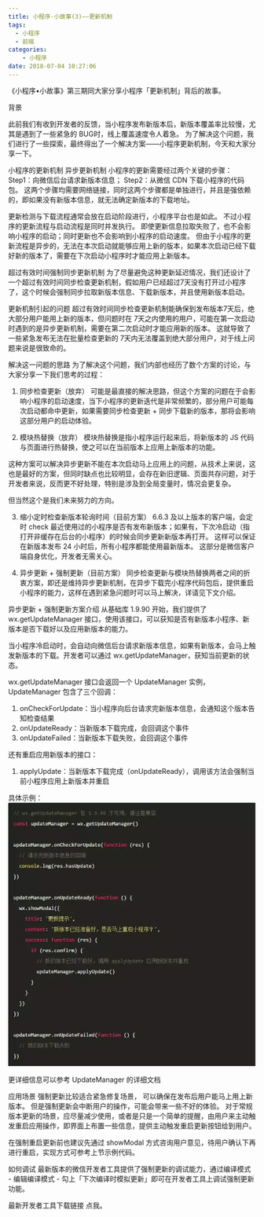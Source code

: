 ```yaml
---
title: 小程序·小故事(3)——更新机制
tags:
  - 小程序
  - 前端
categories:
    - 小程序
date: 2018-07-04 10:27:06
---
```


《小程序•小故事》第三期同大家分享小程序「更新机制」背后的故事。




背景

此前我们有收到开发者的反馈，当小程序发布新版本后，新版本覆盖率比较慢，尤其是遇到了一些紧急的 BUG时，线上覆盖速度令人着急。
为了解决这个问题，我们进行了一些探索，最终得出了一个解决方案——小程序更新机制，今天和大家分享一下。

小程序的更新机制
异步更新机制
小程序的更新需要经过两个关键的步骤：
Step1：向微信后台请求新版本信息；
Step2：从微信 CDN 下载小程序的代码包。
这两个步骤均需要网络链接，同时这两个步骤都是单独进行，并且是强依赖的，即如果没有新版本信息，就无法确定新版本的下载地址。

更新检测与下载流程通常会放在启动阶段进行，小程序平台也是如此。
不过小程序的更新流程与启动流程是同时并发执行。
即使更新信息拉取失败了，也不会影响小程序的启动；同时更新也不会影响到小程序的启动速度。
但由于小程序的更新流程是异步的，无法在本次启动就能够应用上新的版本，如果本次启动已经下载好新的版本了，需要在下次启动小程序时才能应用上新版本。

超过有效时间强制同步更新机制
为了尽量避免这种更新延迟情况，我们还设计了一个超过有效时间同步检查更新机制，假如用户已经超过7天没有打开过小程序了，这个时候会强制同步拉取新版本信息、下载新版本，并且使用新版本启动。

更新机制引起的问题
超过有效时间同步检查更新机制能确保到发布版本7天后，绝大部分用户能用上新的版本，但问题时在 7天之内使用的用户，可能在第一次启动时遇到的是异步更新机制，需要在第二次启动时才能应用新的版本。
这就导致了一些紧急发布无法在批量检查更新的 7天内无法覆盖到绝大部分用户，对于线上问题来说是很致命的。

解决这一问题的思路
为了解决这个问题，我们内部也经历了数个方案的讨论，与大家分享一下我们思考的过程：

1. 同步检查更新（放弃）
可能是最直接的解决思路，但这个方案的问题在于会影响小程序的启动速度，当下小程序的更新迭代是非常频繁的，部分用户可能每次启动都命中更新，如果需要同步检查更新 + 同步下载新的版本，那将会影响这部分用户的启动体验。

2. 模块热替换（放弃）
模块热替换是指小程序运行起来后，将新版本的 JS 代码与页面进行热替换，使之可以在当前版本上应用上新版本的功能。

这种方案可以解决异步更新不能在本次启动马上应用上的问题，从技术上来说，这也是最好的方案，但同时缺点也比较明显，会存在新旧逻辑、页面共存问题，对于开发者来说，反而更不好处理，特别是涉及到全局变量时，情况会更复杂。

但当然这个是我们未来努力的方向。

3. 缩小定时检查新版本轮询时间（目前方案）
6.6.3 及以上版本的客户端，会定时 check 最近使用过的小程序是否有发布新版本；如果有，下次冷启动（指打开非缓存在后台的小程序）的时候会同步更新新版本再打开。
这样可以保证在新版本发布 24 小时后，所有小程序都能使用最新版本。
这部分是微信客户端自身优化，开发者无需关心。

4. 异步更新 + 强制更新（目前方案）
同步检查更新与模块热替换两者之间的折衷方案，即还是维持异步更新机制，在异步下载完小程序代码包后，提供重启小程序的能力，这样在遇到紧急问题时可以马上解决，详请见下文介绍。

异步更新 + 强制更新方案介绍
从基础库 1.9.90 开始，我们提供了 wx.getUpdateManager 接口，使用该接口，可以获知是否有新版本小程序、新版本是否下载好以及应用新版本的能力。

当小程序冷启动时，会自动向微信后台请求新版本信息，如果有新版本，会马上触发新版本的下载。开发者可以通过 wx.getUpdateManager，获知当前更新的状态。

wx.getUpdateManager 接口会返回一个 UpdateManager 实例，UpdateManager 包含了三个回调：

1. onCheckForUpdate：当小程序向后台请求完新版本信息，会通知这个版本告知检查结果<br>
2. onUpdateReady：当新版本下载完成，会回调这个事件<br>
3. onUpdateFailed：当新版本下载失败，会回调这个事件<br>

还有重启应用新版本的接口：

1. applyUpdate：当新版本下载完成（onUpdateReady），调用该方法会强制当前小程序应用上新版本并重启

具体示例：
![具体示例](小程序·小故事-3-——更新机制/640.webp "ssss") 

更详细信息可以参考 UpdateManager 的详细文档

应用场景
强制更新比较适合紧急修复场景， 可以确保在发布后用户能马上用上新版本。
但是强制更新会中断用户的操作，可能会带来一些不好的体验。
对于常规版本更新的场景，应尽量减少使用，或者是只是一个简单的提醒，由用户来主动触发重启应用操作，即界面上布置一些信息，提供主动触发重启更新按钮给到用户。

在强制重启更新前也建议先通过 showModal 方式咨询用户意见，待用户确认下再进行重启，实现方式可参考上节示例代码。

如何调试
最新版本的微信开发者工具提供了强制更新的调试能力，通过编译模式 - 编辑编译模式 - 勾上「下次编译时模拟更新」即可在开发者工具上调试强制更新功能。

最新开发者工具下载链接 点我。
